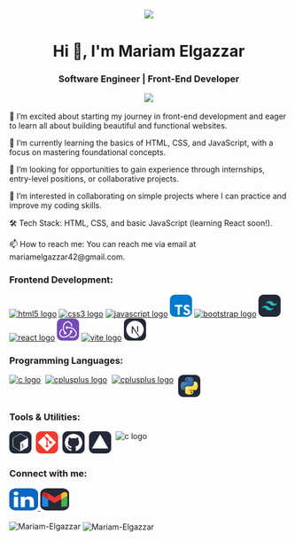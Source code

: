 <br />

<div align="center">
  <img
    src="https://media.tenor.com/IF2JdxzmyN4AAAAi/coding-girl.gif"
    width="750"
  />
</div>

<h1 align="center">Hi 👋, I'm Mariam Elgazzar</h1>
<h3 align="center">Software Engineer | Front-End Developer</h3>

<div align="center">
  <img
    src="https://visitor-badge.laobi.icu/badge?page_id=Mariam-Elgazzar.MyReadme&left_color=forestgreen&right_color=blue"
  />
</div>

<p>
  👀 I’m excited about starting my journey in front-end development and eager to
  learn all about building beautiful and functional websites.
</p>
<p>
  🌱 I’m currently learning the basics of HTML, CSS, and JavaScript, with a
  focus on mastering foundational concepts.
</p>
<p>
  💼 I’m looking for opportunities to gain experience through internships,
  entry-level positions, or collaborative projects.
</p>
<p>
  💞️ I’m interested in collaborating on simple projects where I can practice
  and improve my coding skills.
</p>
<p>🛠️ Tech Stack: HTML, CSS, and basic JavaScript (learning React soon!).</p>
<p>
  📫 How to reach me: You can reach me via email at mariamelgazzar42@gmail.com.
</p>

<h3 align="left">Frontend Development:</h3>
<div align="left">
  <a href="https://www.w3.org/html/"
    ><img
      src="https://skillicons.dev/icons?i=html"
      height="40"
      alt="html5 logo"
  /></a>
  <a href="https://www.w3schools.com/css/"
    ><img src="https://skillicons.dev/icons?i=css" height="40" alt="css3 logo"
  /></a>
  <a href="https://developer.mozilla.org/en-US/docs/Web/JavaScript"
    ><img
      src="https://skillicons.dev/icons?i=js"
      height="40"
      alt="javascript logo"
  /></a>
  <a href="https://www.typescriptlang.org/"
    ><img
      src="https://raw.githubusercontent.com/tandpfun/skill-icons/main/icons/TypeScript.svg"
      height="40"
      alt="ts logo"
  /></a>
  <a href="https://getbootstrap.com"
    ><img
      src="https://skillicons.dev/icons?i=bootstrap"
      height="40"
      alt="bootstrap logo"
  /></a>
  <a href="https://tailwindcss.com/"
    ><img
      src="https://raw.githubusercontent.com/tandpfun/skill-icons/main/icons/TailwindCSS-Dark.svg"
      height="40"
      alt="tailwind logo"
  /></a>
  <a href="https://reactjs.org/"
    ><img
      src="https://skillicons.dev/icons?i=react"
      height="40"
      alt="react logo"
  /></a>
  <a href="https://redux.js.org"
    ><img
      src="https://raw.githubusercontent.com/tandpfun/skill-icons/main/icons/Redux.svg"
      height="40"
      alt="redux logo"
  /></a>
  <a href="https://vitejs.dev/"
    ><img src="https://skillicons.dev/icons?i=vite" height="40" alt="vite logo"
  /></a>
  <a href="https://nextjs.org/"
    ><img
      src="https://raw.githubusercontent.com/tandpfun/skill-icons/main/icons/NextJS-Dark.svg"
      height="40"
      alt="next logo"
  /></a>
</div>

<h3 align="left">Programming Languages:</h3>

<div align="left" style="display: flex; gap: 0.5rem">
  <a href="https://www.cprogramming.com/"
    ><img src="https://skillicons.dev/icons?i=c" height="40" alt="c logo"
  /></a>
  <a href="https://cplusplus.com/"
    ><img
      src="https://skillicons.dev/icons?i=cpp"
      height="40"
      alt="cplusplus logo"
  /></a>
  <a href="https://learn.microsoft.com/en-us/dotnet/csharp/"
    ><img
      src="https://skillicons.dev/icons?i=cs"
      height="40"
      alt="cplusplus logo"
  /></a>
  <a href="https://www.python.org"
    ><img
      src="https://raw.githubusercontent.com/tandpfun/skill-icons/main/icons/Python-Dark.svg"
      height="40"
      alt="python logo"
  /></a>
</div>

<h3 align="left">Tools & Utilities:</h3>

<div align="left" style="display: flex; gap: 0.5rem">
  <a href="https://www.gnu.org/software/bash/"
    ><img
      src="https://raw.githubusercontent.com/tandpfun/skill-icons/main/icons/Bash-Dark.svg"
      height="40"
      alt="bash logo"
  /></a>
  <a href="https://git-scm.com/"
    ><img
      src="https://raw.githubusercontent.com/tandpfun/skill-icons/main/icons/Git.svg"
      height="40"
      alt="git logo"
  /></a>
  <a href="https://github.com/"
    ><img
      src="https://raw.githubusercontent.com/tandpfun/skill-icons/main/icons/Github-Dark.svg"
      height="40"
      alt="github logo"
  /></a>
  <a href="https://vercel.com/"
    ><img
      src="https://raw.githubusercontent.com/tandpfun/skill-icons/main/icons/Vercel-Dark.svg"
      alt="Vercel"
      width="40"
      height="40"
  /></a>
  <a
    ><img src="https://skillicons.dev/icons?i=netlify" height="40" alt="c logo"
  /></a>
</div>

<h3 align="left">Connect with me:</h3>
<div align="left">
  <a
    href="https://www.linkedin.com/in/mariam-elgazzar-378037249/"
    target="blank"
  >
    <img
      src="https://raw.githubusercontent.com/tandpfun/skill-icons/main/icons/LinkedIn.svg"
      width="52"
      height="40"
      alt="linkedin logo"
    />
  </a>
  <a href="mailto:mariamelgazzar42@gmail.com" target="_blank">
    <img
      src="https://raw.githubusercontent.com/tandpfun/skill-icons/main/icons/Gmail-Dark.svg"
      width="52"
      height="40"
      alt="gmail logo"
    />
  </a>
</div>
<br />
<div>
  <img
    align="left"
    src="https://github-readme-stats.vercel.app/api/top-langs?username=Mariam-Elgazzar&show_icons=true&locale=en&layout=compact"
    alt="Mariam-Elgazzar"
  />
</div>

<div>
  &nbsp;<img
    align="center"
    src="https://github-readme-stats.vercel.app/api?username=Mariam-Elgazzar&show_icons=true&locale=en"
    alt="Mariam-Elgazzar"
  />
</div>
